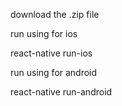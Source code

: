 download the .zip file

run using for ios


react-native run-ios





run using for android


react-native run-android
